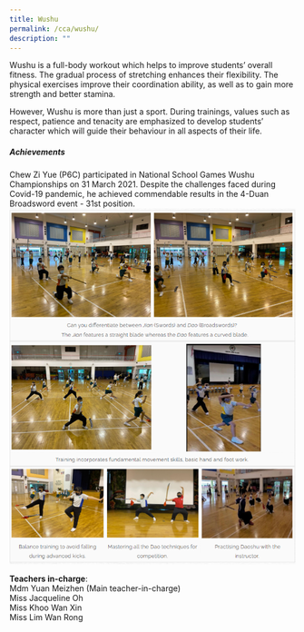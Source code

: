 ```yaml
---
title: Wushu
permalink: /cca/wushu/
description: ""
---
```

Wushu is a full-body workout which helps to improve students’ overall fitness. The gradual process of stretching enhances their flexibility. The physical exercises improve their coordination ability, as well as to gain more strength and better stamina.

However, Wushu is more than just a sport. During trainings, values such as respect, patience and tenacity are emphasized to develop students’ character which will guide their behaviour in all aspects of their life.

##### Achievements

Chew Zi Yue (P6C) participated in National School Games Wushu Championships on 31 March 2021. Despite the challenges faced during Covid-19 pandemic, he achieved commendable results in the 4-Duan Broadsword event - 31st position.
![](/images/wushu1.png)

**Teachers in-charge**:          
<br>Mdm Yuan Meizhen (Main teacher-in-charge)
<br>Miss Jacqueline Oh
<br>Miss Khoo Wan Xin
<br>Miss Lim Wan Rong